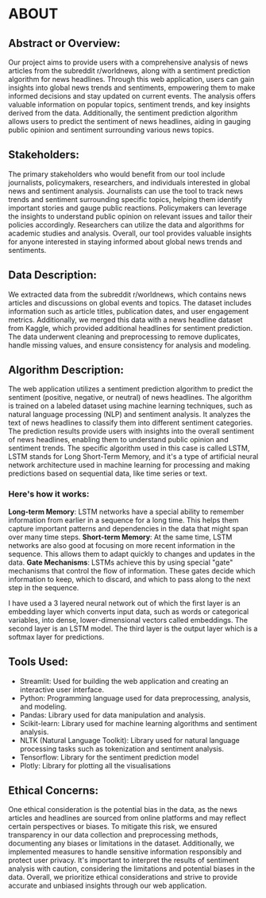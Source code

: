 # ABOUT

## Abstract or Overview:
Our project aims to provide users with a comprehensive analysis of news articles from the subreddit r/worldnews, along with a sentiment prediction algorithm for news headlines. Through this web application, users can gain insights into global news trends and sentiments, empowering them to make informed decisions and stay updated on current events. The analysis offers valuable information on popular topics, sentiment trends, and key insights derived from the data. Additionally, the sentiment prediction algorithm allows users to predict the sentiment of news headlines, aiding in gauging public opinion and sentiment surrounding various news topics.

## Stakeholders:
The primary stakeholders who would benefit from our tool include journalists, policymakers, researchers, and individuals interested in global news and sentiment analysis. Journalists can use the tool to track news trends and sentiment surrounding specific topics, helping them identify important stories and gauge public reactions. Policymakers can leverage the insights to understand public opinion on relevant issues and tailor their policies accordingly. Researchers can utilize the data and algorithms for academic studies and analysis. Overall, our tool provides valuable insights for anyone interested in staying informed about global news trends and sentiments.

## Data Description:
We extracted data from the subreddit r/worldnews, which contains news articles and discussions on global events and topics. The dataset includes information such as article titles, publication dates, and user engagement metrics. Additionally, we merged this data with a news headline dataset from Kaggle, which provided additional headlines for sentiment prediction. The data underwent cleaning and preprocessing to remove duplicates, handle missing values, and ensure consistency for analysis and modeling.

## Algorithm Description:
The web application utilizes a sentiment prediction algorithm to predict the sentiment (positive, negative, or neutral) of news headlines. The algorithm is trained on a labeled dataset using machine learning techniques, such as natural language processing (NLP) and sentiment analysis. It analyzes the text of news headlines to classify them into different sentiment categories. The prediction results provide users with insights into the overall sentiment of news headlines, enabling them to understand public opinion and sentiment trends. The specific algorithm used in this case is called LSTM, LSTM stands for Long Short-Term Memory, and it's a type of artificial neural network architecture used in machine learning for processing and making predictions based on sequential data, like time series or text. 

### Here's how it works:
**Long-term Memory**: LSTM networks have a special ability to remember information from earlier in a sequence for a long time. This helps them capture important patterns and dependencies in the data that might span over many time steps.
**Short-term Memory**: At the same time, LSTM networks are also good at focusing on more recent information in the sequence. This allows them to adapt quickly to changes and updates in the data.
**Gate Mechanisms**: LSTMs achieve this by using special "gate" mechanisms that control the flow of information. These gates decide which information to keep, which to discard, and which to pass along to the next step in the sequence.

I have used a 3 layered neural network out of which the first layer is an embedding layer which converts input data, such as words or categorical variables, into dense, lower-dimensional vectors called embeddings. The second layer is an LSTM model. The third layer is the output layer which is a softmax layer for predictions.

## Tools Used:
- Streamlit: Used for building the web application and creating an interactive user interface.
- Python: Programming language used for data preprocessing, analysis, and modeling.
- Pandas: Library used for data manipulation and analysis.
- Scikit-learn: Library used for machine learning algorithms and sentiment analysis.
- NLTK (Natural Language Toolkit): Library used for natural language processing tasks such as tokenization and sentiment analysis.
- Tensorflow: Library for the sentiment prediction model
- Plotly: Library for plotting all the visualisations

## Ethical Concerns:
One ethical consideration is the potential bias in the data, as the news articles and headlines are sourced from online platforms and may reflect certain perspectives or biases. To mitigate this risk, we ensured transparency in our data collection and preprocessing methods, documenting any biases or limitations in the dataset. Additionally, we implemented measures to handle sensitive information responsibly and protect user privacy. It's important to interpret the results of sentiment analysis with caution, considering the limitations and potential biases in the data. Overall, we prioritize ethical considerations and strive to provide accurate and unbiased insights through our web application.
